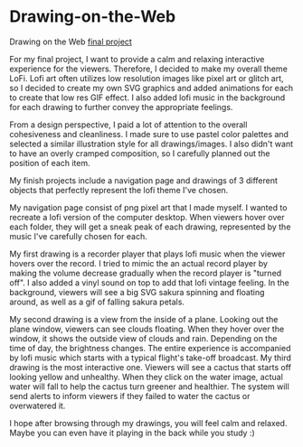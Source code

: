 # Drawing-on-the-Web
 Drawing on the Web [final project](https://i6.cims.nyu.edu/~zs1282/drawing/finalproject/)


For my final project, I want to provide a calm and relaxing interactive experience for the viewers. Therefore, I decided to make my overall theme LoFi. Lofi art often utilizes low resolution images like pixel art or glitch art, so I decided to create my own SVG graphics and added animations for each to create that low res GIF effect. I also added lofi music in the background for each drawing to further convey the appropriate feelings. 

From a design perspective, I paid a lot of attention to the overall cohesiveness and cleanliness. I made sure to use pastel color palettes and selected a similar illustration style for all drawings/images. I also didn't want to have an overly cramped composition, so I carefully planned out the position of each item. 


My finish projects include a navigation page and drawings of 3 different objects that perfectly represent the lofi theme I've chosen. 

My navigation page consist of png pixel art that I made myself. I wanted to recreate a lofi version of the computer desktop. When viewers hover over each folder, they will get a sneak peak of each drawing, represented by the music I've carefully chosen for each.

My first drawing is a recorder player that plays lofi music when the viewer hovers over the record. I tried to mimic the an actual record player by making the volume decrease gradually when the record player is "turned off". I also added a vinyl sound on top to add that lofi vintage feeling. In the background, viewers will see a big SVG sakura spinning and floating around, as well as a gif of falling sakura petals. 

My second drawing is a view from the inside of a plane. Looking out the plane window, viewers can see clouds floating. When they hover over the window, it shows the outside view of clouds and rain. Depending on the time of day, the brightness changes. The entire experience is accompanied by lofi music which starts with a typical flight's take-off broadcast.
My third drawing is the most interactive one. Viewers will see a cactus that starts off looking yellow and unhealthy. When they click on the water image, actual water will fall to help the cactus turn greener and healthier. The system will send alerts to inform viewers if they failed to water the cactus or overwatered it.


I hope after browsing through my drawings, you will feel calm and relaxed. Maybe you can even have it playing in the back while you study :)


